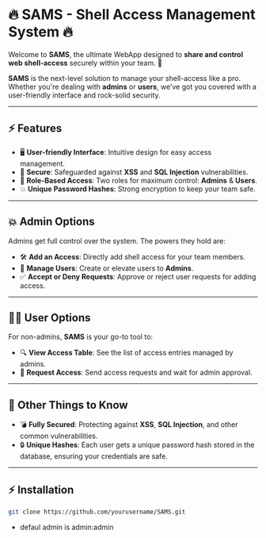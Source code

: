 # 🔥 **SAMS - Shell Access Management System** 🔥

Welcome to **SAMS**, the ultimate WebApp designed to **share and control web shell-access** securely within your team. 🚀

**SAMS** is the next-level solution to manage your shell-access like a pro. Whether you're dealing with **admins** or **users**, we’ve got you covered with a user-friendly interface and rock-solid security.

---

## ⚡ **Features**

- 🖥️ **User-friendly Interface**: Intuitive design for easy access management.
- 🔐 **Secure**: Safeguarded against **XSS** and **SQL Injection** vulnerabilities.
- 🔑 **Role-Based Access**: Two roles for maximum control: **Admins** & **Users**.
- 💥 **Unique Password Hashes**: Strong encryption to keep your team safe.

---

## 💥 **Admin Options**

Admins get full control over the system. The powers they hold are:

- 🛠️ **Add an Access**: Directly add shell access for your team members.
- 👥 **Manage Users**: Create or elevate users to **Admins**.
- ✅ **Accept or Deny Requests**: Approve or reject user requests for adding access.

---

## 🧑‍💻 **User Options**

For non-admins, **SAMS** is your go-to tool to:

- 🔍 **View Access Table**: See the list of access entries managed by admins.
- 🔑 **Request Access**: Send access requests and wait for admin approval.

---

## 🔧 **Other Things to Know**

- 💣 **Fully Secured**: Protecting against **XSS**, **SQL Injection**, and other common vulnerabilities.
- 🔒 **Unique Hashes**: Each user gets a unique password hash stored in the database, ensuring your credentials are safe.

---

## ⚡ **Installation**

```bash
git clone https://github.com/yourusername/SAMS.git
```
- defaul admin is admin:admin
